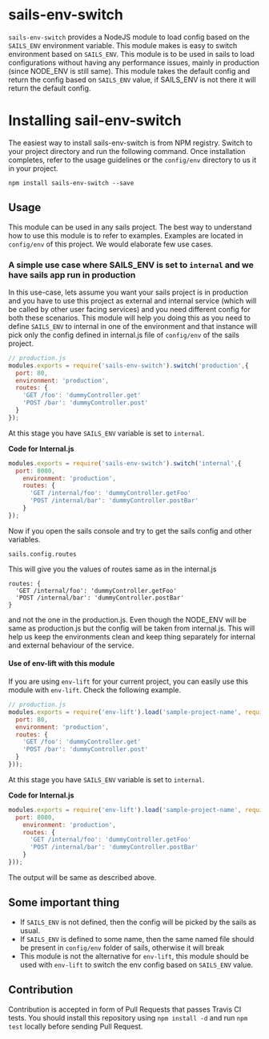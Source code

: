 # sails-env-switch

`sails-env-switch` provides a NodeJS module to load config based on the `SAILS_ENV` environment variable. This module
 makes is easy to switch environment based on `SAILS_ENV`. This module is to be used in sails to load configurations
 without having any performance issues, mainly in production (since NODE_ENV is still same). This module takes the
 default config and return the config based on `SAILS_ENV` value, if SAILS_ENV is not there it will return the
 default config.

# Installing sail-env-switch

The easiest way to install sails-env-switch is from NPM registry. Switch to your project directory and run the
following command. Once installation completes, refer to the usage guidelines or the `config/env` directory to us it
in your project.

```terminal
npm install sails-env-switch --save
```

## Usage

This module can be used in any sails project. The best way to understand how to use this module is to refer to examples.
Examples are located in `config/env` of this project. We would elaborate few use cases.

### A simple use case where SAILS_ENV is set to `internal` and we have sails app run in production

In this use-case, lets assume you want your sails project is in production and you have to use this project as
external and internal service (which will be called by other user facing services) and you need different config for
both these scenarios. This module will help you doing this as you need to define `SAILS_ENV` to internal in one of
the environment and that instance will pick only the config defined in internal.js file of `config/env` of the sails
project.

```javascript
// production.js
modules.exports = require('sails-env-switch').switch('production',{
  port: 80,
  environment: 'production',
  routes: {
    'GET /foo': 'dummyController.get'
    'POST /bar': 'dummyController.post'
  }
});
```

At this stage you have `SAILS_ENV` variable is set to `internal`.

__Code for Internal.js__

```javascript
modules.exports = require('sails-env-switch').switch('internal',{
  port: 8080,
    environment: 'production',
    routes: {
      'GET /internal/foo': 'dummyController.getFoo'
      'POST /internal/bar': 'dummyController.postBar'
    }
});
```

Now if you open the sails console and try to get the sails config and other variables.

```terminal
sails.config.routes
```

This will give you the values of routes same as in the internal.js

```
routes: {
  'GET /internal/foo': 'dummyController.getFoo'
  'POST /internal/bar': 'dummyController.postBar'
}
```

and not the one in the production.js. Even though the NODE_ENV will be same as production.js but the config will be
taken from internal.js. This will help us keep the environments clean and keep thing separately for internal and
external behaviour of the service.

#### Use of env-lift with this module

If you are using `env-lift` for your current project, you can easily use this module with `env-lift`. Check the 
following example.

```javascript
// production.js
modules.exports = require('env-lift').load('sample-project-name', require('sails-env-switch').switch('production',{
  port: 80,
  environment: 'production',
  routes: {
    'GET /foo': 'dummyController.get'
    'POST /bar': 'dummyController.post'
  }
}));
```

At this stage you have `SAILS_ENV` variable is set to `internal`.

__Code for Internal.js__

```javascript
modules.exports = require('env-lift').load('sample-project-name', require('sails-env-switch').switch('internal',{
  port: 8080,
    environment: 'production',
    routes: {
      'GET /internal/foo': 'dummyController.getFoo'
      'POST /internal/bar': 'dummyController.postBar'
    }
}));
```

The output will be same as described above.


## Some important thing

- If `SAILS_ENV` is not defined, then the config will be picked by the sails as usual.
- If `SAILS_ENV` is defined to some name, then the same named file should be present in `config/env` folder of sails,
 otherwise it will break
- This module is not the alternative for `env-lift`, this module should be used with `env-lift` to switch the env config
 based on `SAILS_ENV` value.


 ## Contribution
 Contribution is accepted in form of Pull Requests that passes Travis CI tests. You should install this repository using
 `npm install -d` and run `npm test` locally before sending Pull Request.
